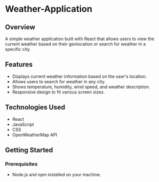 # Weather-Application

## Overview

A simple weather application built with React that allows users to view the current weather based on their geolocation or search for weather in a specific city.

## Features

- Displays current weather information based on the user's location.
- Allows users to search for weather in any city.
- Shows temperature, humidity, wind speed, and weather description.
- Responsive design to fit various screen sizes.

## Technologies Used

- React
- JavaScript
- CSS
- OpenWeatherMap API

## Getting Started

### Prerequisites

- Node.js and npm installed on your machine.

